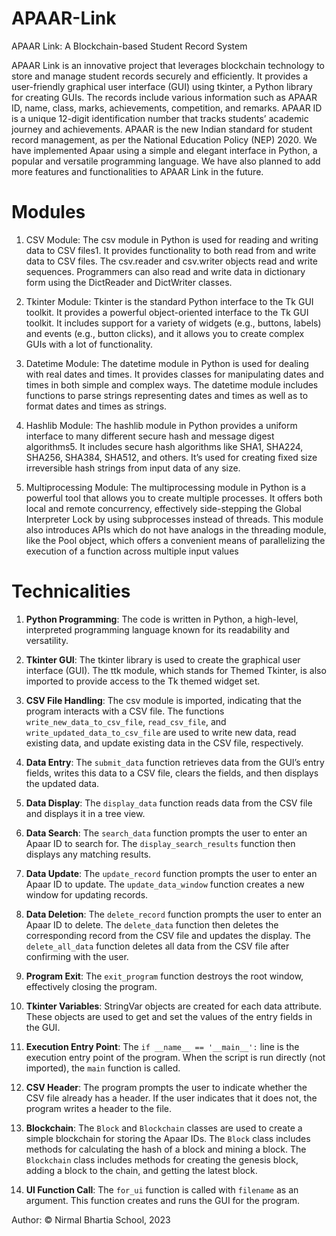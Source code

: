 # APAAR-Link
APAAR Link: A Blockchain-based Student Record System

APAAR Link is an innovative project that leverages blockchain technology to store and manage student records securely and efficiently. It provides a user-friendly graphical user interface (GUI) using tkinter, 
a Python library for creating GUIs. The records include various information such as APAAR ID, name, class, marks, achievements, competition, and remarks. APAAR ID is a unique 12-digit identification number that tracks 
students’ academic journey and achievements. APAAR is the new Indian standard for student record management, as per the National Education Policy (NEP) 2020. We have implemented Apaar using a simple and elegant 
interface in Python, a popular and versatile programming language. We have also planned to add more features and functionalities to APAAR Link in the future.


# Modules

1. CSV Module: The csv module in Python is used for reading and writing data to CSV files1. It provides functionality to both read from and write data to CSV files. The csv.reader and csv.writer objects read and write sequences. Programmers can also read and write data in dictionary form using the DictReader and DictWriter classes.

2. Tkinter Module: Tkinter is the standard Python interface to the Tk GUI toolkit. It provides a powerful object-oriented interface to the Tk GUI toolkit. It includes support for a variety of widgets (e.g., buttons, labels) and events (e.g., button clicks), and it allows you to create complex GUIs with a lot of functionality.

3. Datetime Module: The datetime module in Python is used for dealing with real dates and times. It provides classes for manipulating dates and times in both simple and complex ways. The datetime module includes functions to parse strings representing dates and times as well as to format dates and times as strings.

4. Hashlib Module: The hashlib module in Python provides a uniform interface to many different secure hash and message digest algorithms5. It includes secure hash algorithms like SHA1, SHA224, SHA256, SHA384, SHA512, and others. It’s used for creating fixed size irreversible hash strings from input data of any size.

5. Multiprocessing Module: The multiprocessing module in Python is a powerful tool that allows you to create multiple processes. It offers both local and remote concurrency, effectively side-stepping the Global Interpreter Lock by using subprocesses instead of threads. This module also introduces APIs which do not have analogs in the threading module, like the Pool object, which offers a convenient means of parallelizing the execution of a function across multiple input values


# Technicalities

1. **Python Programming**: The code is written in Python, a high-level, interpreted programming language known for its readability and versatility.

2. **Tkinter GUI**: The tkinter library is used to create the graphical user interface (GUI). The ttk module, which stands for Themed Tkinter, is also imported to provide access to the Tk themed widget set.

3. **CSV File Handling**: The csv module is imported, indicating that the program interacts with a CSV file. The functions `write_new_data_to_csv_file`, `read_csv_file`, and `write_updated_data_to_csv_file` are used to write new data, read existing data, and update existing data in the CSV file, respectively.

4. **Data Entry**: The `submit_data` function retrieves data from the GUI’s entry fields, writes this data to a CSV file, clears the fields, and then displays the updated data.

5. **Data Display**: The `display_data` function reads data from the CSV file and displays it in a tree view.

6. **Data Search**: The `search_data` function prompts the user to enter an Apaar ID to search for. The `display_search_results` function then displays any matching results.

7. **Data Update**: The `update_record` function prompts the user to enter an Apaar ID to update. The `update_data_window` function creates a new window for updating records.

8. **Data Deletion**: The `delete_record` function prompts the user to enter an Apaar ID to delete. The `delete_data` function then deletes the corresponding record from the CSV file and updates the display. The `delete_all_data` function deletes all data from the CSV file after confirming with the user.

9. **Program Exit**: The `exit_program` function destroys the root window, effectively closing the program.

10. **Tkinter Variables**: StringVar objects are created for each data attribute. These objects are used to get and set the values of the entry fields in the GUI.

11. **Execution Entry Point**: The `if __name__ == '__main__':` line is the execution entry point of the program. When the script is run directly (not imported), the `main` function is called.

12. **CSV Header**: The program prompts the user to indicate whether the CSV file already has a header. If the user indicates that it does not, the program writes a header to the file.

13. **Blockchain**: The `Block` and `Blockchain` classes are used to create a simple blockchain for storing the Apaar IDs. The `Block` class includes methods for calculating the hash of a block and mining a block. The `Blockchain` class includes methods for creating the genesis block, adding a block to the chain, and getting the latest block.

14. **UI Function Call**: The `for_ui` function is called with `filename` as an argument. This function creates and runs the GUI for the program.


Author: © Nirmal Bhartia School, 2023
